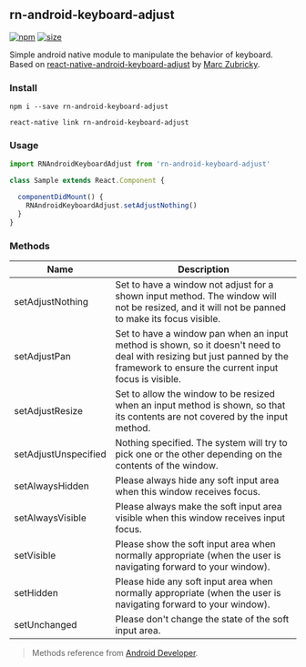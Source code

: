 ## rn-android-keyboard-adjust

[![npm][npm]][npm-url]
[![size][size]][size-url]

Simple android native module to manipulate the behavior of keyboard. Based on [react-native-android-keyboard-adjust](https://github.com/zubricky/react-native-android-keyboard-adjust) by [Marc Zubricky](https://github.com/zubricky).

### Install

```
npm i --save rn-android-keyboard-adjust
```
```
react-native link rn-android-keyboard-adjust
```

### Usage

```js
import RNAndroidKeyboardAdjust from 'rn-android-keyboard-adjust'

class Sample extends React.Component {

  componentDidMount() {
    RNAndroidKeyboardAdjust.setAdjustNothing()
  }
}
```

### Methods

Name | Description
--- | ---
setAdjustNothing | Set to have a window not adjust for a shown input method. The window will not be resized, and it will not be panned to make its focus visible.
setAdjustPan | Set to have a window pan when an input method is shown, so it doesn't need to deal with resizing but just panned by the framework to ensure the current input focus is visible.
setAdjustResize | Set to allow the window to be resized when an input method is shown, so that its contents are not covered by the input method.
setAdjustUnspecified | Nothing specified. The system will try to pick one or the other depending on the contents of the window.
setAlwaysHidden | Please always hide any soft input area when this window receives focus.
setAlwaysVisible | Please always make the soft input area visible when this window receives input focus.
setVisible | Please show the soft input area when normally appropriate (when the user is navigating forward to your window).
setHidden | Please hide any soft input area when normally appropriate (when the user is navigating forward to your window).
setUnchanged | Please don't change the state of the soft input area.
> Methods reference from [Android Developer](https://developer.android.com/reference/android/view/WindowManager.LayoutParams#SOFT_INPUT_ADJUST_NOTHING).

[npm]: https://badge.fury.io/js/rn-android-keyboard-adjust.svg
[npm-url]: https://npmjs.com/package/rn-android-keyboard-adjust

[size]: https://packagephobia.now.sh/badge?p=rn-android-keyboard-adjust
[size-url]: https://packagephobia.now.sh/result?p=rn-android-keyboard-adjust
